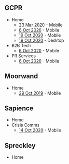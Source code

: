 



## **GCPR**

*  Home
   *  [23 Mar 2020](https://gholm.github.io/lighthouse/gcpr/www.gcpr.net_2020-03-23_09-09-26.html) - Mobile
   *  [6 Oct 2020](https://gholm.github.io/lighthouse/gcpr/www.gcpr.net_2020-10-06_15-32-55.html) - Mobile
   *  [19 Oct 2020](https://gholm.github.io/lighthouse/gcpr/www.gcpr.net_2020-10-19_19-12-32-m.html) -  Mobile
   *  [19 Oct 2020](https://gholm.github.io/lighthouse/gcpr/www.gcpr.net_2020-10-19_19-09-16-d.html) -  Desktop
*  B2B Tech
   *  [6 Oct 2020](https://gholm.github.io/lighthouse/gcpr/www.gcpr.net_2020-10-06_15-31-04.html) - Mobile
*  PR Services 
   *  [6 Oct 2020](https://gholm.github.io/lighthouse/gcpr/www.gcpr.net_2020-10-06_15-08-41.html) - Mobile







## **Moorwand**

* Home 
   * [29 Oct 2019](https://gholm.github.io/lighthouse/moorwand/www.moorwand.com_2019-10-29_13-11-53.html) - Mobile





## **Sapience**

*  Home
*  Crisis Comms
   *  [14 Oct 2020](https://gholm.github.io/lighthouse/sapience/www.sapiencecommunications.co.uk_2020-Oct-14_14-20-39.html) - Mobile





## **Spreckley**

*  Home

